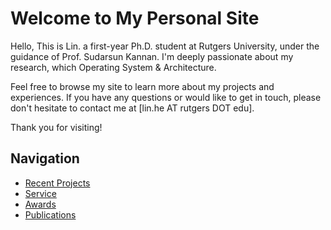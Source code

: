 # Welcome to My Personal Site

Hello, This is Lin. a first-year Ph.D. student at Rutgers University, under the guidance of Prof. Sudarsun Kannan. 
I'm deeply passionate about my research, which Operating System & Architecture.

Feel free to browse my site to learn more about my projects and experiences. If you have any questions or would like to get in touch, please don't hesitate to contact me at [lin.he AT rutgers DOT edu].

Thank you for visiting!

## Navigation

- [Recent Projects](/4-recent-projects/)
- [Service](/5-service/)
- [Awards](/2-awards/)
- [Publications](/3-publications/)